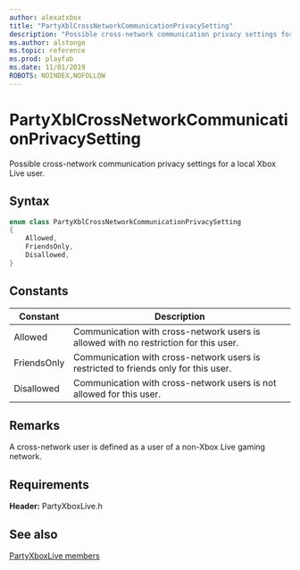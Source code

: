 ```yaml
---
author: alexatxbox
title: "PartyXblCrossNetworkCommunicationPrivacySetting"
description: "Possible cross-network communication privacy settings for a local Xbox Live user."
ms.author: alstonge
ms.topic: reference
ms.prod: playfab
ms.date: 11/01/2019
ROBOTS: NOINDEX,NOFOLLOW
---
```


# PartyXblCrossNetworkCommunicationPrivacySetting  

Possible cross-network communication privacy settings for a local Xbox Live user.    

## Syntax  
  
```cpp
enum class PartyXblCrossNetworkCommunicationPrivacySetting    
{  
    Allowed,  
    FriendsOnly,  
    Disallowed,  
}  
```  
  
## Constants  
  
| Constant | Description |
| --- | --- |
| Allowed | Communication with cross-network users is allowed with no restriction for this user. |  
| FriendsOnly | Communication with cross-network users is restricted to friends only for this user. |  
| Disallowed | Communication with cross-network users is not allowed for this user. |  
  
## Remarks  
  
A cross-network user is defined as a user of a non-Xbox Live gaming network.
  
## Requirements  
  
**Header:** PartyXboxLive.h
  
## See also  
[PartyXboxLive members](../partyxboxlive_members.md)  

  
  
